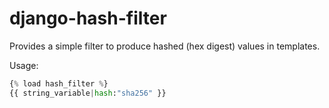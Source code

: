 django-hash-filter
==================

Provides a simple filter to produce hashed (hex digest) values in templates.

Usage:
```python
{% load hash_filter %}
{{ string_variable|hash:"sha256" }}
```